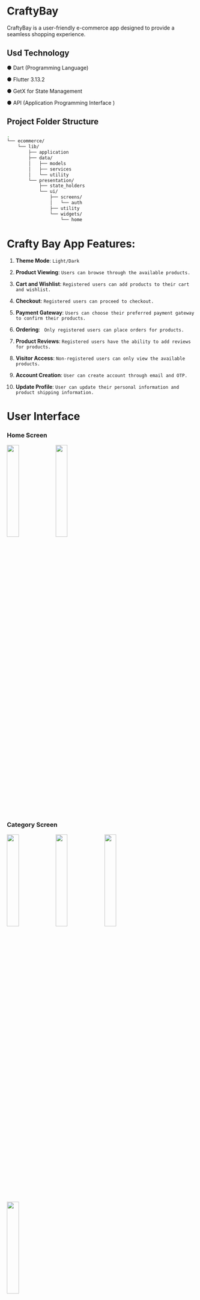 # CraftyBay
CraftyBay is a user-friendly e-commerce app designed to provide a seamless shopping experience. 


## Usd Technology

● Dart (Programming Language)

● Flutter 3.13.2

● GetX for State Management

● API (Application Programming Interface )



## Project Folder Structure

```bash
.
└── ecommerce/
    └── lib/
        ├── application
        ├── data/
        │   ├── models
        │   ├── services
        │   └── utility
        └── presentation/
            ├── state_holders
            └── ui/
                ├── screens/
                │   └── auth
                ├── utility
                └── widgets/
                    └── home
```

# Crafty Bay App Features:

1. **Theme Mode**: ``Light/Dark``

2. **Product Viewing**: ``Users can browse through the available products.``

3. **Cart and Wishlist**: ``Registered users can add products to their cart and wishlist.``

4. **Checkout**: ``Registered users can proceed to checkout.``

5. **Payment Gateway**: ``Users can choose their preferred payment gateway to confirm their products.``

6. **Ordering**: `` Only registered users can place orders for products.``

7. **Product Reviews**: ``Registered users have the ability to add reviews for products.``

8. **Visitor Access**: ``Non-registered users can only view the available products.``

9. **Account Creation**: ``User can create account through email and OTP.``

10. **Update Profile**: ``User can update their personal information and product shipping information.``


# User Interface

### Home Screen
<img src="https://github.com/pd28CSE/ecommerce-flutter/assets/71305747/8061f442-e4ea-43d0-b3d8-aa467cd49f5f" width="25%" height="25%">
<img src="https://github.com/pd28CSE/ecommerce-flutter/assets/71305747/e40245c7-04a6-4f74-8ca1-9fa8ebb97c4b" width="25%" height="25%">

### Category Screen
<img src="https://github.com/pd28CSE/ecommerce-flutter/assets/71305747/0bca6aca-818b-4e22-ba43-35d65d7412ac" width="25%" height="25%">
<img src="https://github.com/pd28CSE/ecommerce-flutter/assets/71305747/9721fb37-d295-4f30-8a9e-8d756a03ac9f" width="25%" height="25%">
<img src="https://github.com/pd28CSE/ecommerce-flutter/assets/71305747/4870567f-b7de-4ee5-a529-8978dbd0e263" width="25%" height="25%">
<img src="https://github.com/pd28CSE/ecommerce-flutter/assets/71305747/e8f2ef1c-2c72-4b90-8dcd-d112b16f9f9a" width="25%" height="25%">

### Product Details Screen
<img src="https://github.com/pd28CSE/ecommerce-flutter/assets/71305747/3d3a85a3-9c8a-4d11-90c6-467abfac2fd5" width="25%" height="25%">
<img src="https://github.com/pd28CSE/ecommerce-flutter/assets/71305747/9711e6c2-dbb7-4d2f-959c-be4a8c17630e" width="25%" height="25%">

### Product Review List Screen
<img src="https://github.com/pd28CSE/ecommerce-flutter/assets/71305747/a0a188c3-0493-4991-b392-e1242bfe9a0b" width="25%" height="25%">
<img src="https://github.com/pd28CSE/ecommerce-flutter/assets/71305747/1863b38f-97d9-42e7-8821-68a9a38a0d80" width="25%" height="25%">

### Review Add Screen
<img src="https://github.com/pd28CSE/ecommerce-flutter/assets/71305747/6a472d25-86da-4565-bfb0-4747f20179fa" width="25%" height="25%">

### Product Cart List Screen
<img src="https://github.com/pd28CSE/ecommerce-flutter/assets/71305747/59e0efa2-381b-490a-9372-b55d836c8ee9" width="25%" height="25%">

### Product Wish List Screen
<img src="https://github.com/pd28CSE/ecommerce-flutter/assets/71305747/957f575b-43f3-4324-b877-f2606b852d9b" width="25%" height="25%">
<img src="https://github.com/pd28CSE/ecommerce-flutter/assets/71305747/be441058-a8b2-45a9-b0f5-8337fb95aec6" width="25%" height="25%">
<img src="https://github.com/pd28CSE/ecommerce-flutter/assets/71305747/c93149c8-4370-4815-b443-c4727a8a7bba" width="25%" height="25%">

### Payment Method List Screen
<img src="https://github.com/pd28CSE/ecommerce-flutter/assets/71305747/80075125-f109-47ed-a058-c7021d02ba10" width="25%" height="25%">

### Payment Screen
<img src="https://github.com/pd28CSE/ecommerce-flutter/assets/71305747/c16f8b16-60c6-458f-b8a6-eed6e24ddfa0" width="25%" height="25%">

### Payment Confirmation Screen
<img src="https://github.com/pd28CSE/ecommerce-flutter/assets/71305747/febb56b3-e6cb-49b6-9380-d86482480923" width="25%" height="25%">

### Dark Theme View
<img src="https://github.com/pd28CSE/ecommerce-flutter/assets/71305747/62baf505-1c10-4678-affa-2a7422ab8bf1" width="25%" height="25%">
<img src="https://github.com/pd28CSE/ecommerce-flutter/assets/71305747/cd481979-5f3a-4c9b-b2d5-827cc9694349" width="25%" height="25%">

### Account Create and OTP Verification Screen
<img src="https://github.com/pd28CSE/ecommerce-flutter/assets/71305747/33a983ba-05e0-4567-bfc0-ca827bc31c52" width="25%" height="25%">
<img src="https://github.com/pd28CSE/ecommerce-flutter/assets/71305747/4a48b3e5-7a10-400f-ac08-f59e25b6e929" width="25%" height="25%">
<img src="https://github.com/pd28CSE/ecommerce-flutter/assets/71305747/86819f15-a405-408f-9e47-6f4fd92b600a" width="25%" height="25%">

### Complete Profile Screen
<img src="https://github.com/pd28CSE/ecommerce-flutter/assets/71305747/8b5790cc-6321-437e-a5d9-b6b14058ffba" width="25%" height="25%">
<img src="https://github.com/pd28CSE/ecommerce-flutter/assets/71305747/dae89aff-6143-452e-ace5-b3b204c6c434" width="25%" height="25%">

### Profile Update Screen
<img src="https://github.com/pd28CSE/ecommerce-flutter/assets/71305747/0764a2a1-73b8-4832-ba30-57481bb9873f" width="25%" height="25%">
<img src="https://github.com/pd28CSE/ecommerce-flutter/assets/71305747/485ca377-8ceb-4bbb-92c2-55aeda002632" width="25%" height="25%">

### Logout Screen
<img src="https://github.com/pd28CSE/ecommerce-flutter/assets/71305747/b10b44f6-cf1e-4599-8b4b-755a232929dd" width="25%" height="25%">
<img src="https://github.com/pd28CSE/ecommerce-flutter/assets/71305747/6a55cfd4-41de-463e-9786-3a4698a11d3d" width="25%" height="25%">


# APK File
Link: [Download APK File](https://drive.google.com/file/d/1J_DoYppODwnFzHJYYN1UbsmsP6PiGmh5/view?usp=sharing)


# Application Demo Video
Link: [App Video](https://drive.google.com/file/d/1bfrMXREZ3rYlsDuvLSGK_s687VyiQBgV/view?usp=sharing)
